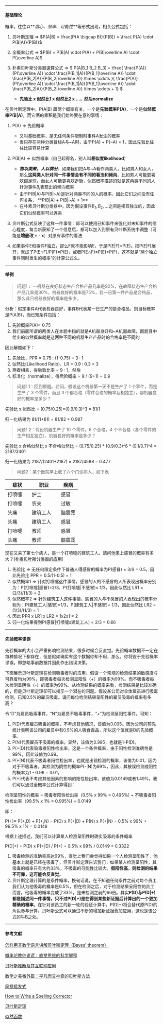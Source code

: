 

---
#### 基础理论

概率，往往以**_信心、频率、可能性_**等形式出现，相关公式包括：

1. 贝叶斯定理  ⇒ $P(A|B) = \frac{P(A \bigcap B)}{P(B)} = \frac{  P(A) \cdot P(B|A)}{P(B)}$

1. 全概率公式 ⇒  $P(B) = P(B|A) \cdot P(A) + P(B|\overline A) \cdot P(\overline A)$

1. 朴素贝叶斯分类器速算公式 ⇒ $ P(A|B_1 B_2 B_3) = \frac{ \frac{P(A)}{P(\overline A)} \cdot \frac{P(B_1|A)}{P(B_1|\overline A)} \cdot \frac{P(B_2|A)}{P(B_2|\overline A)} \times \cdots }{ \frac{P(A)}{P(\overline A)} \cdot \frac{P(B_1|A)}{P(B_1|\overline A)} \cdot \frac{P(B_2|A)}{P(B_2|\overline A)} \times \cdots  + 1} $
	- **先验比 x 似然比1 x 似然比2 x ...，然后normalize** 

在贝叶斯定理中，P(A|B) 跟两个概率有关，一个是**先验概率P(A)**，一个是**似然概率P(B|A)**，而它俩的乘积是我们始终要在意的事情：

1. P(A) ⇒ 先验概率
	- 又叫基础概率，是无任何条件限制时事件A发生的概率
	- 当只存在两种分类目标A与~A时，由于P(A) + P(~A) = 1，因此先验比往往比较容易计算

2. P(B|A) ⇒ 似然概率（自己起得名，别人叫**相似度likelihood**）
	- **_物以类聚，人以群分_**，如果我们把A与~A看作两类人，比如男人和女人，那么**这两类人针对同一件事情会有不同的看法和倾向**，比如男人可能更喜欢踢足球，而女人可能更喜欢逛街，似然概率描述的就是这两类不同的人针对事件$B_i$表现出的倾向概率
	- 由于P(B|A)与P(B|~A)是针对两类不同的人的概率，因此它们之间没有任何关系， **P(B|A) + P(B|~A) ≠ 1**
	- 在朴素贝叶斯分类器中，因为假设事件$B_1, B_2, ...$之间是相互独立的，因此它们似然概率可以连乘
4. 贝叶斯公式反映了这样一件事情：即可以使用已知事件来强化对未知事件的信心程度，每当新获知了一个信息后，都可以加入到原有贝叶斯系统中调整（可能是**增删改 + - x**）对原有事件的看法

5. 如果事件E和事件F独立，那么F就不能影响E，于是P(E|F)=P(E)。把P(E|F)展开，就成了P(E∩F)/P(F)=P(E)，或者P(E∩F)=P(E)*P(F)，这不就是“两个独立事件同时发生的概率”的计算公式么。

---
#### 举例

>问题1： 一机器在良好状态生产合格产品几率是90%，在故障状态生产合格产品几率是30%，机器良好的概率是75%，若一日第一件产品是合格品，那么此日机器良好的概率是多少。 

分析：假定事件A代表机器良好，事件B代表某一日生产的是合格品，则目标概率是P(A|B)，而已知条件包括：

1. 先验概率P(A)= 0.75
2. 我们前面所谓的两类人在本题中指的就是A机器良好和~A机器故障，而题目中给出的似然概率就是这两种不同的机器生产产品时的合格率是不同的

因此解题如下：

1. 先验比，PPR = 0.75 : (1-0.75) = 3 : 1
2. 似然比(Likelihood Ratio)，LR = 0.9 : 0.3 = 3
3. 两者相乘，得后验比率 = 9 : 1，然后
4. 标准化（normalize），得后验概率 = 9 / (9+1) = 0.9


>问题1.1：回到原题。若问，假设这个机器第一天不是生产了 1 个零件，而是生产了 3 个零件，而且 3 个都合格（零件合格的概率互相独立），那机器良好的概率是多少？

先验比 x 似然比 =  (0.75/0.25)*(0.9/0.3)^3 = 81/1

归一化结果为 81/(1+81) = 81/82 = 0.987

>问题1.2：假设机器生产了 10 个零件，6 个合格，4 个不合格（各个零件的生产相互独立），机器良好的概率是多少？

先验比 x 合格似然比 x 不合格似然比 = (0.75/0.25) * (0.9/0.3)^6 * (0.1/0.7)^4 = 2187/2401

归一化结果为 2187/(2401+2187) = 2187/4588 = 0.477


>问题2：某个医院早上收了六个门诊病人，如下表

|症状　　| 职业　　　|疾病   |
|---    |---      |---     |
|打喷嚏　| 护士　　　| 感冒  |
|打喷嚏　| 农夫　　　| 过敏  |
|头痛　　| 建筑工人　| 脑震荡 |
|头痛　　| 建筑工人　| 感冒  |
|打喷嚏　| 教师　　　| 感冒  |
|头痛　　| 教师　　　| 脑震荡 |

现在又来了第七个病人，是一个打喷嚏的建筑工人。请问他患上感冒的概率有多大？[[朴素贝叶斯分类器的应用]](http://www.ruanyifeng.com/blog/2013/12/naive_bayes_classifier.html)

1. 先验比 ⇒ 无任何限定条件下普通人得感冒的概率为P(感冒) = 3/6 = 0.5，因此先验比 PPR = 0.5/(1-0.5) = 1
2. 似然概率1 ⇒ 针对打喷嚏这件事情，感冒的人的不感冒的人所表现出概率分别为：P(打喷嚏|感冒)=2/3，P(打喷嚏|不感冒)= 1/3，因此似然比 LR1 = (2/3)/(1/3) = 2
3. 似然概率2 ⇒ 针对建筑工人这件事情，感冒的人与不感冒的人表现出的概率分别为：P(建筑工人|感冒)=1/3，P(建筑工人|不感冒)= 1/3，因此似然比 LR2 = (1/3)/(1/3) = 1
4. 因此 PPR x LR1 x LR2 = 1x2x1 = 2
5. 归一化结果得到P(感冒|打喷嚏x建筑工人) = 2/3 = 0.66

---
#### 先验概率谬误

先验概率的大小会严重影响检测结果，很多时候会反直觉。先验概率数据不一定在每种情况下都存在，但是假如确实有这个数据你却不用，那么，你将毁于先验概率谬误，即忽略事前数据并因此作出错误决策。

下面展示贝叶斯定理在检测吸毒者时的应用。假设一个常规的检测结果的敏感度与可靠度均为99%，即吸毒者每次检测呈阳性（+）的概率为99%。而不吸毒者每次检测呈阴性（-）的概率为99%。从检测结果的概率来看，检测结果是比较准确的，但是贝叶斯定理卻可以揭示一个潜在的问题。假设某公司对全体雇员进行吸毒检测，已知0.5%的雇员吸毒。请问每位检测结果呈阳性的雇员吸毒的概率有多高？

令“D”为雇员吸毒事件，“N”为雇员不吸毒事件，“+”为检测呈阳性事件。可知：

1. P(D)代表雇员吸毒的概率，不考虑其他情况，该值为0.005。因为公司的预先统计表明该公司的雇员中有0.5%的人吸食毒品，所以这个值就是D的先验概率。
2. P(N)代表雇员不吸毒的概率，显然，该值为0.995，也就是1-P(D)。
3. P(+|D)代表吸毒者阳性检出率，这是一个条件概率，由于阳性检测准确性是99%，因此该值为0.99。
4. P(+|N)代表不吸毒者阳性检出率，也就是出错检测的概率，该值为0.01，因为对于不吸毒者，其检测为阴性的概率P(-|N)为99%，因此，其被误检测成阳性的概率为1 - 0.99 = 0.01。
5. P(+)代表不考虑其他因素的影响的阳性检出率。该值为0.0149或者1.49%。我们可以通过全概率公式计算得到：


检测呈阳性的概率  = 吸毒者阳性检出率（0.5% x 99% = 0.495%) + 不吸毒者阳性检出率（99.5% x 1% = 0.995%) = 0.0149

即：

P(+)= P(+,D) + P(+,N) = P(D) x P(+|D) + P(N) x P(+|N)
= 0.5% x 99% + 99.5% x 1%
= 0.0149

根据上述描述，我们可以计算某人检测呈阳性时确实吸毒的条件概率

P(D|+)  = P(D) x P(+|D) / P(+)
= 0.5% x 99% / 0.0149
= 0.3322

1. 吸毒检测的准确率高达99%，直觉上我们会觉得如果一个人检测呈阳性了，他基本上就是已经在吸毒了，但贝叶斯定理告诉我们：如果某人检测呈阳性，其吸毒的概率只有大约33%，不吸毒的可能性比较大。**假阳性高，则检测的结果不可靠，这可能会反直觉**。
2. 贝叶斯定理计算的是条件概率，换句话说，在不知道任何条件之前对每个员工我们认为他吸毒的概率是0.5%，但在检测之后，对于检测结果呈阳性的员工而言，他吸毒的概率变成了33%，是未检测之前的66倍。其实**P(D)与P(D|+)都是描述同一件事情，只不过P(D|+)是在得到某些新证据后计算出的一个更加精确的概率**。在针对该员工的新一轮的验证计算中，P(D|+)将会替代原P(D)的角色参与计算，贝叶斯公式可以通过不断的增加新证据叠加应用，这也是该公式的牛B之处。

---
#### 参考文献

[怎样用非数学语言讲解贝叶斯定理（Bayes' theorem）](https://www.zhihu.com/question/19725590/answer/32177811#)

[概率论教你说谎：直觉思维的科学解释](http://www.matrix67.com/blog/archives/2517)

[贝叶斯推断及其互联网应用](http://www.ruanyifeng.com/blog/2011/08/bayesian_inference_part_one.html)

[数学之美番外篇：平凡而又神奇的贝叶斯方法](http://mindhacks.cn/2008/09/21/the-magical-bayesian-method/)

[简捷启发式](https://book.douban.com/subject/1599035/)

[How to Write a Spelling Corrector](http://norvig.com/spell-correct.html)

[贝叶斯定理](https://zh.wikipedia.org/zh/%E8%B4%9D%E5%8F%B6%E6%96%AF%E5%AE%9A%E7%90%86)

[似然函数](https://en.wikipedia.org/wiki/Likelihood_function)
